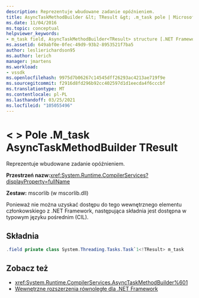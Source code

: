 ```yaml
---
description: Reprezentuje wbudowane zadanie opóźnieniem.
title: AsyncTaskMethodBuilder &lt; TResult &gt; .m_task pole | Microsoft Docs
ms.date: 11/04/2016
ms.topic: conceptual
helpviewer_keywords:
- m_task field, AsyncTaskMethodBuilder<TResult> structure [.NET Framework debug engines]
ms.assetid: 649abf0e-0fec-49d9-93b2-8953521f7ba5
author: leslierichardson95
ms.author: lerich
manager: jmartens
ms.workload:
- vssdk
ms.openlocfilehash: 9975d7b06267c14545dff26293ac4213ae719f9e
ms.sourcegitcommit: f2916d8fd296b92cc402597d1d1eecda4f6cccbf
ms.translationtype: MT
ms.contentlocale: pl-PL
ms.lasthandoff: 03/25/2021
ms.locfileid: "105055496"
---
```

# <a name="asynctaskmethodbuilderlttresultgtm_task-field"></a>&lt; &gt; Pole .M_task AsyncTaskMethodBuilder TResult
Reprezentuje wbudowane zadanie opóźnieniem.

 **Przestrzeń nazw:**<xref:System.Runtime.CompilerServices?displayProperty=fullName>

 **Zestaw:** mscorlib (w mscorlib.dll)

 Ponieważ nie można uzyskać dostępu do tego wewnętrznego elementu członkowskiego z .NET Framework, następująca składnia jest dostępna w typowym języku pośrednim (CIL).

## <a name="syntax"></a>Składnia

```csharp
.field private class System.Threading.Tasks.Task`1<!TResult> m_task
```

## <a name="see-also"></a>Zobacz też
- <xref:System.Runtime.CompilerServices.AsyncTaskMethodBuilder%601>
- [Wewnętrzne rozszerzenia równoległe dla .NET Framework](../../extensibility/debugger/parallel-extension-internals-for-the-dotnet-framework.md)

